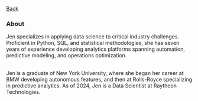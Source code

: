 [Back](https://zenjen-devs.github.io)

### About

<p align="left">
Jen specializes in applying data science to critical industry challenges. Proficient in Python, SQL, and statistical methodologies, she has seven years of experience developing analytics platforms spanning automation, predictive modeling, and operations optimization.

  <br>
  <br>
  
Jen is a graduate of New York University, where she began her career at BMW developing autonomous features, and then at Rolls-Royce specializing in predictive analytics. As of 2024, Jen is a Data Scientist at Raytheon Technologies.
  <br><br>






  

  </p>


